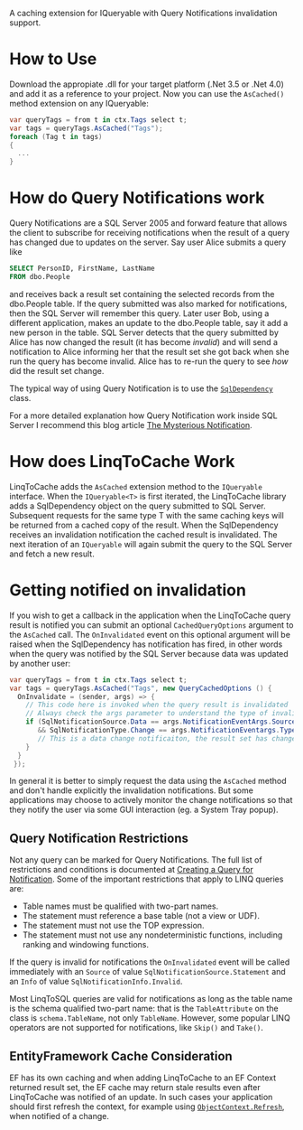 A caching extension for IQueryable with Query Notifications invalidation support.

# How to Use

Download the appropiate .dll for your target platform (.Net 3.5 or .Net 4.0) and add it as a reference to your project. Now you can use the `AsCached()` method extension on any IQueryable:

```C#
var queryTags = from t in ctx.Tags select t;
var tags = queryTags.AsCached("Tags");
foreach (Tag t in tags)
{
  ...
}
```

# How do Query Notifications work

Query Notifications are a SQL Server 2005 and forward feature that allows the client to subscribe for receiving notifications when the result of a query has changed due to updates on the server. Say user Alice submits a query like 

```SQL
SELECT PersonID, FirstName, LastName 
FROM dbo.People
```

and receives back a result set containing the selected records from the dbo.People table. If the query submitted was also marked for notifications, then the SQL Server will remember this query. Later user Bob, using a different application, makes an update to the dbo.People table, say it add a new person in the table. SQL Server detects that the query submitted by Alice has now changed the result (it has become *invalid*) and will send a notification to Alice informing her that the result set she got back when she run the query has become invalid. Alice has to re-run the query to see *how* did the result set change.

The typical way of using Query Notification is to use the [`SqlDependency`](http://msdn.microsoft.com/en-us/library/system.data.sqlclient.sqldependency.aspx) class.

For a more detailed explanation how Query Notification work inside SQL Server I recommend this blog article [The Mysterious Notification](http://rusanu.com/2006/06/17/the-mysterious-notification).

# How does LinqToCache Work

LinqToCache adds the `AsCached` extension method to the `IQueryable` interface. When the `IQueryable<T>` is first iterated, the LinqToCache library adds a SqlDependency object on the query submitted to SQL Server. Subsequent requests for the same type T with the same caching keys will be returned from a cached copy of the result. When the SqlDependency receives an invalidation notification the cached result is invalidated. The next iteration of an `IQueryable` will again submit the query to the SQL Server and fetch a new result.

# Getting notified on invalidation

If you wish to get a callback in the application when the LinqToCache query result is notified you can submit an optional `CachedQueryOptions` argument to the `AsCached` call. The `OnInvalidated` event on this optional argument will be raised when the SqlDependency has notification has fired, in other words when the query was notified by the SQL Server because data was updated by another user:

```C#
var queryTags = from t in ctx.Tags select t;
var tags = queryTags.AsCached("Tags", new QueryCachedOptions () {
  OnInvalidate = (sender, args) => {
    // This code here is invoked when the query result is invalidated
    // Always check the args parameter to understand the type of invalidation that occured
    if (SqlNotificationSource.Data == args.NotificationEventArgs.Source
       && SqlNotificationType.Change == args.NotificationEventargs.Type) {
       // This is a data change notificaiton, the result set has changed
    }
  }
 });
```

In general it is better to simply request the data using the `AsCached` method and don't handle explicitly the invalidation notifications. But some applications may choose to actively monitor the change notifications so that they notify the user via some GUI interaction (eg. a System Tray popup).

## Query Notification Restrictions

Not any query can be marked for Query Notifications. The full list of restrictions and conditions is documented at [Creating a Query for Notification](http://msdn.microsoft.com/en-us/library/ms181122.aspx). Some of the important restrictions that apply to LINQ queries are:

  - Table names must be qualified with two-part names.
  - The statement must reference a base table (not a view or UDF).
  - The statement must not use the TOP expression.
  - The statement must not use any nondeterministic functions, including ranking and windowing functions.

If the query is invalid for notifications the `OnInvalidated` event will be called immediately with an `Source` of value `SqlNotificationSource.Statement` and an `Info` of value `SqlNotificationInfo.Invalid`.

Most LinqToSQL queries are valid for notifications as long as the table name is the schema qualified two-part name: that is the `TableAttribute` on the class is `schema.TableName`, not only `TableName`. However, some popular LINQ operators are not supported for notifications,  like `Skip()` and `Take()`.

## EntityFramework Cache Consideration

EF has its own caching and when adding LinqToCache to an EF Context returned result set, the EF cache may return stale results even after LinqToCache was notified of an update. In such cases your application should first refresh the context, for example using [`ObjectContext.Refresh`](https://msdn.microsoft.com/en-us/library/bb896255.aspx), when notified of a change. 

